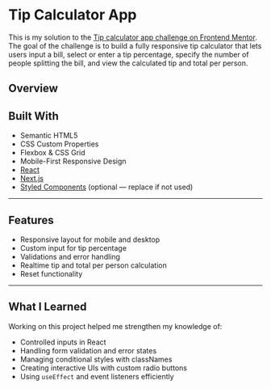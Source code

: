 # Tip Calculator App

This is my solution to the [Tip calculator app challenge on Frontend Mentor](https://www.frontendmentor.io/challenges/tip-calculator-app-ugJNGbJUX). The goal of the challenge is to build a fully responsive tip calculator that lets users input a bill, select or enter a tip percentage, specify the number of people splitting the bill, and view the calculated tip and total per person.

## Overview

## Built With

- Semantic HTML5
- CSS Custom Properties
- Flexbox & CSS Grid
- Mobile-First Responsive Design
- [React](https://reactjs.org/)
- [Next.js](https://nextjs.org/)
- [Styled Components](https://styled-components.com/) (optional — replace if not used)

---

## Features

- Responsive layout for mobile and desktop
- Custom input for tip percentage
- Validations and error handling
- Realtime tip and total per person calculation
- Reset functionality

---

## What I Learned

Working on this project helped me strengthen my knowledge of:

- Controlled inputs in React
- Handling form validation and error states
- Managing conditional styles with classNames
- Creating interactive UIs with custom radio buttons
- Using `useEffect` and event listeners efficiently

